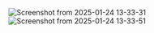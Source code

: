 ![Screenshot from 2025-01-24 13-33-31](https://github.com/user-attachments/assets/20192ebc-fa70-4986-a168-9e14613fd2ca)
![Screenshot from 2025-01-24 13-33-51](https://github.com/user-attachments/assets/f29dc664-2373-4ffd-8261-a94ae8229478)
